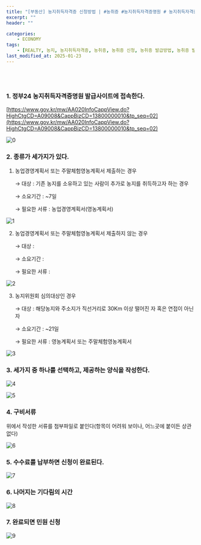 ```yaml
---
title: "[부동산] 농지취득자격증 신청방법 | #농취증 #농지취득자격증명원 # 농지취득자격증명신청"
excerpt: ""
header: ""

categories:
    - ECONOMY
tags:
    - [REALTY, 농지, 농지취득자격증, 농취증, 농취증 신청, 농취증 발급방법, 농취증 발급조건, 농지취득자격증명원, 농지취득자격증명원 발급방법, 농지취득자격증명 신청, 농지취득자격증명 신청서, 농지취득자격증명 조건, 농지취득자격증명 경매, 경매, 부동산, ]
last_modified_at: 2025-01-23
---
```

<br><br>


### 1. 정부24 농지취득자격증명원 발급사이트에 접속한다.


[https://www.gov.kr/mw/AA020InfoCappView.do?HighCtgCD=A09008&CappBizCD=13800000010&tp_seq=02](https://www.gov.kr/mw/AA020InfoCappView.do?HighCtgCD=A09008&CappBizCD=13800000010&tp_seq=02)


![0](/upload/2025-01-23-농지취득자격증_신청방법_|_#농취증_#농지취득자격증명원_#_농지취득자격증명신청.md/0.png)



### 2. 종류가 세가지가 있다.


1. 농업경영계획서 또는 주말체험영농계획서 제출하는 경우


     → 대상 : 기존 농지를 소유하고 있는 사람이 추가로 농지를 취득하고자 하는 경우


     → 소요기간 : ~7일


     → 필요한 서류 : 농업경영계획서(영농계획서)


![1](/upload/2025-01-23-농지취득자격증_신청방법_|_#농취증_#농지취득자격증명원_#_농지취득자격증명신청.md/1.png)


2. 농업경영계획서 또는 주말체험영농계획서 제출하지 않는 경우


     → 대상 : 


     → 소요기간 : 


     → 필요한 서류 : 


![2](/upload/2025-01-23-농지취득자격증_신청방법_|_#농취증_#농지취득자격증명원_#_농지취득자격증명신청.md/2.png)


3. 농지위원회 심의대상인 경우


     → 대상 : 해당농지와 주소지가 직선거리로 30Km 이상 떨어진 자 혹은 연접이 아닌자


     → 소요기간 : ~21일


     → 필요한 서류 : 영농계획서 또는 주말체험영농계획서


![3](/upload/2025-01-23-농지취득자격증_신청방법_|_#농취증_#농지취득자격증명원_#_농지취득자격증명신청.md/3.png)



### 3. 세가지 중 하나를 선택하고, 제공하는 양식을 작성한다.


![4](/upload/2025-01-23-농지취득자격증_신청방법_|_#농취증_#농지취득자격증명원_#_농지취득자격증명신청.md/4.png)


![5](/upload/2025-01-23-농지취득자격증_신청방법_|_#농취증_#농지취득자격증명원_#_농지취득자격증명신청.md/5.png)



### 4. 구비서류


위에서 작성한 서류를 첨부파일로 붙인다(항목이 어려워 보이나, 어느곳에 붙이든 상관없다)


![6](/upload/2025-01-23-농지취득자격증_신청방법_|_#농취증_#농지취득자격증명원_#_농지취득자격증명신청.md/6.png)



### 5. 수수료를 납부하면 신청이 완료된다.


![7](/upload/2025-01-23-농지취득자격증_신청방법_|_#농취증_#농지취득자격증명원_#_농지취득자격증명신청.md/7.png)



### 6. 나머지는 기다림의 시간 


![8](/upload/2025-01-23-농지취득자격증_신청방법_|_#농취증_#농지취득자격증명원_#_농지취득자격증명신청.md/8.png)



### 7. 완료되면 민원 신청


![9](/upload/2025-01-23-농지취득자격증_신청방법_|_#농취증_#농지취득자격증명원_#_농지취득자격증명신청.md/9.png)

